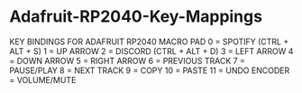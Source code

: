 # Adafruit-RP2040-Key-Mappings
KEY BINDINGS FOR ADAFRUIT RP2040 MACRO PAD
0 = SPOTIFY (CTRL + ALT + S)
1 = UP ARROW
2 = DISCORD (CTRL + ALT + D)
3 = LEFT ARROW
4 = DOWN ARROW
5 = RIGHT ARROW
6 = PREVIOUS TRACK
7 = PAUSE/PLAY
8 = NEXT TRACK
9 = COPY
10 = PASTE
11 = UNDO
ENCODER = VOLUME/MUTE
